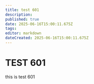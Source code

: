 ```yaml
---
title: test 601
description: 
published: true
date: 2025-06-16T15:00:11.675Z
tags: 
editor: markdown
dateCreated: 2025-06-16T15:00:11.675Z
---
```


# TEST 601
this is test 601
